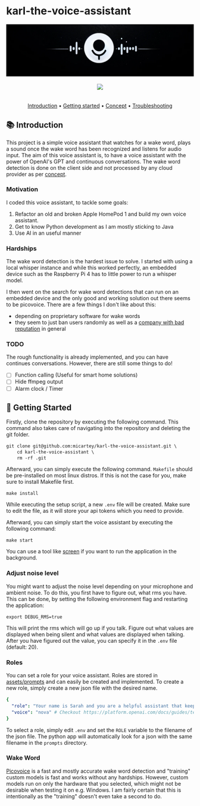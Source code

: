 # karl-the-voice-assistant

<div align="center">
    <img src="assets/images/banner.png" />
</div>

<br />

<div align="center">
    <img
        src="https://img.shields.io/badge/Written%20in-python-%23F2B655?style=for-the-badge"
        height="30"
    />
</div>

<br />

<p align="center">
  <a href="#-introduction">Introduction</a> •
  <a href="#-getting-started">Getting started</a> •
  <a href="CONCEPT.md">Concept</a> •
  <a href="https://github.com/micartey/karl-the-voice-assistant/issues">Troubleshooting</a>
</p>

## 📚 Introduction


This project is a simple voice assistant that watches for a wake word, plays a sound once the wake word has been recognized and listens for audio input.
The aim of this voice assistant is, to have a voice assistant with the power of OpenAI's GPT and continuous conversations.
The wake word detection is done on the client side and not processed by any cloud provider as per [concept](CONCEPT.md).

### Motivation

I coded this voice assistant, to tackle some goals: 

1. Refactor an old and broken Apple HomePod 1 and build my own voice assistant.
2. Get to know Python development as I am mostly sticking to Java
3. Use AI in an useful manner

### Hardships

The wake word detection is the hardest issue to solve. 
I started with using a local whisper instance and while this worked perfectly, an embedded device such as the Raspberry Pi 4 has to little power to run a whisper model.

I then went on the search for wake word detections that can run on an embedded device and the only good and working solution out there seems to be picovoice.
There are a few things I don't like about this:

- depending on proprietary software for wake words
- they seem to just ban users randomly as well as a [company with bad reputation](https://www.reddit.com/r/cscareerquestionsCAD/comments/qee7zp/picovoice_vancouver_interview_dlsde_roles/) in general

### TODO

The rough functionality is already implemented, and you can have continues conversations. 
However, there are still some things to do!  

- [ ] Function calling (Useful for smart home solutions)
- [ ] Hide ffmpeg output
- [ ] Alarm clock / Timer

## 🚀 Getting Started

Firstly, clone the repository by executing the following command. This command also takes care of navigating into the repository and deleting the git folder.

```
git clone git@github.com:micartey/karl-the-voice-assistant.git \
    cd karl-the-voice-assistant \
    rm -rf .git
```

Afterward, you can simply execute the following command. `Makefile` should be pre-installed on most linux distros. If this is not the case for you, make sure to install Makefile first.

```shell
make install
```

While executing the setup script, a new `.env` file will be created. Make sure to edit the file, as it will store your api tokens which you need to provide.

Afterward, you can simply start the voice assistant by executing the following command:

```shell
make start
```

You can use a tool like [screen](https://linuxize.com/post/how-to-use-linux-screen/) if you want to run the application in the background.

### Adjust noise level

You might want to adjust the noise level depending on your microphone and ambient noise.
To do this, you first have to figure out, what rms you have. 
This can be done, by setting the following environment flag and restarting the application:

```shell
export DEBUG_RMS=true
```

This will print the rms which will go up if you talk.
Figure out what values are displayed when being silent and what values are displayed when talking.
After you have figured out the value, you can specify it in the `.env` file (default: 20).

### Roles

You can set a role for your voice assistant. Roles are stored in [assets/prompts](https://github.com/micartey/karl-the-voice-assistant/tree/master/assets/prompts) and can easily be created and implemented.
To create a new role, simply create a new json file with the desired name.

```yaml
{
  "role": "Your name is Sarah and you are a helpful assistant that keeps its answers short but informative",
  "voice": "nova" # Checkout https://platform.openai.com/docs/guides/text-to-speech for other voices
}
```

To select a role, simply edit `.env` and set the `ROLE` variable to the filename of the json file.
The python app will automatically look for a json with the same filename in the `prompts` directory.

### Wake Word

[Picovoice](https://picovoice.ai/) is a fast and mostly accurate wake word detection and "training" custom models is fast and works without any hardships.
However, custom models run on only the hardware that you selected, which might not be desirable when testing it on e.g. Windows. I am fairly certain that this is intentionally as the "training" doesn't even take a second to do.